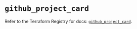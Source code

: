 # `github_project_card`

Refer to the Terraform Registry for docs: [`github_project_card`](https://registry.terraform.io/providers/integrations/github/6.1.0/docs/resources/project_card).
